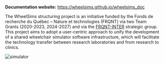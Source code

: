 **Documentation website:** https://wheelsims.github.io/wheelsims_doc

The WheelSims structuring project is an initiative funded by the Fonds de recherche du Québec – Nature et technologies (FRQNT) via two Team Grants (2020-2023, 2024-2027) and via the [FRQNT-INTER](https://regroupementinter.com) strategic group. This project aims to adopt a user-centric approach to unify the development of a shared wheelchair simulator software infrastructure, which will facilitate the technology transfer between research laboratories and from research to clinics.

![simulator](https://github.com/WheelSims/wheelsims_doc/assets/34967663/5bbc465f-5ad7-4f61-a690-1710cb0ddcf5)
